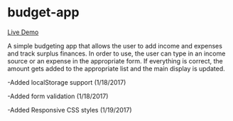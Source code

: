 # budget-app

[Live Demo](https://ezeaspie.github.io/budget-app/)

A simple budgeting app that allows the user to add income and expenses and track surplus finances.
In order to use, the user can type in an income source or an expense in the appropriate form. If everything is correct, the amount gets added to the appropriate list and the main display is updated.

-Added localStorage support (1/18/2017)

-Added form validation (1/18/2017)

-Added Responsive CSS styles (1/19/2017)
